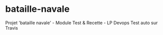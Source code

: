 # bataille-navale

Projet 'bataille navale' - Module Test & Recette - LP Devops
Test auto sur Travis
